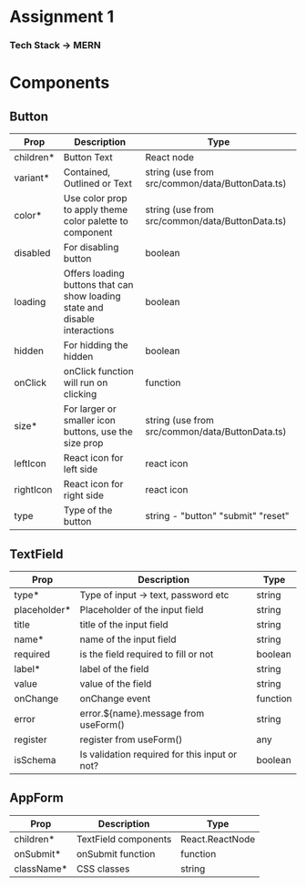 # Assignment 1 

### Tech Stack -> MERN 


# Components

## Button

| Prop      | Description                                                                 | Type                                            |
| --------- | --------------------------------------------------------------------------- | ----------------------------------------------- |
| children* | Button Text                                                                 | React node                                      |
| variant*  | Contained, Outlined or Text                                                 | string (use from src/common/data/ButtonData.ts) |
| color*    | Use color prop to apply theme color palette to component                    | string (use from src/common/data/ButtonData.ts) |
| disabled  | For disabling button                                                        | boolean                                         |
| loading   | Offers loading buttons that can show loading state and disable interactions | boolean                                         |
| hidden    | For hidding the hidden                                                      | boolean                                         |
| onClick   | onClick function will run on clicking                                       | function                                        |
| size*     | For larger or smaller icon buttons, use the size prop                       | string (use from src/common/data/ButtonData.ts) |
| leftIcon  | React icon for left side                                                    | react icon                                      |
| rightIcon | React icon for right side                                                   | react icon                                      |
| type      | Type of the button                                                          | string - "button" "submit" "reset"              |


## TextField

| Prop         | Description                                   | Type     |
| ------------ | --------------------------------------------- | -------- |
| type*        | Type of input -> text, password etc           | string   |
| placeholder* | Placeholder of the input field                | string   |
| title        | title of the input field                      | string   |
| name*        | name of the input field                       | string   |
| required     | is the field required to fill or not          | boolean  |
| label*       | label of the field                            | string   |
| value        | value of the field                            | string   | number    |
| onChange     | onChange event                                | function |
| error        | error.${name}.message from useForm()          | string   | undefined |
| register     | register from useForm()                       | any      |
| isSchema     | Is validation required for this input or not? | boolean  |



## AppForm

| Prop       | Description          | Type            |
| ---------- | -------------------- | --------------- |
| children*  | TextField components | React.ReactNode |
| onSubmit*  | onSubmit function    | function        |
| className* | CSS classes          | string          |